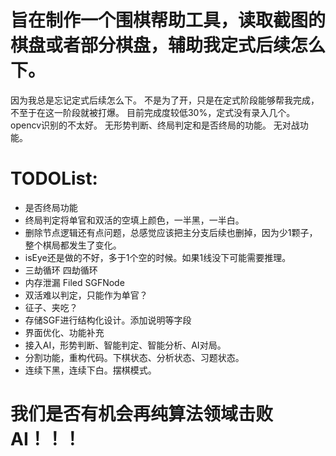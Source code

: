 # 旨在制作一个围棋帮助工具，读取截图的棋盘或者部分棋盘，辅助我定式后续怎么下。
  因为我总是忘记定式后续怎么下。
  不是为了开，只是在定式阶段能够帮我完成，不至于在这一阶段就被打爆。
  目前完成度较低30%，定式没有录入几个。opencv识别的不太好。
  无形势判断、终局判定和是否终局的功能。
  无对战功能。

# TODOList:
* 是否终局功能
* 终局判定将单官和双活的空填上颜色，一半黑，一半白。
* 删除节点逻辑还有点问题，总感觉应该把主分支后续也删掉，因为少1颗子，整个棋局都发生了变化。
* isEye还是做的不好，多于1个空的时候。如果1线没下可能需要推理。
* 三劫循环 四劫循环
* 内存泄漏 Filed SGFNode
* 双活难以判定，只能作为单官？
* 征子、夹吃？
* 存储SGF进行结构化设计。添加说明等字段
* 界面优化、功能补充
* 接入AI，形势判断、智能判定、智能分析、AI对局。
* 分割功能，重构代码。下棋状态、分析状态、习题状态。
* 连续下黑，连续下白。摆棋模式。

# 我们是否有机会再纯算法领域击败AI！！！